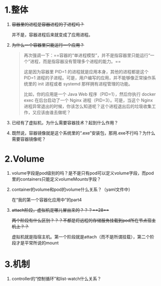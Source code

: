 # 1.整体

1. ~~容器里的进程是容器进程的子进程吗？~~

   并不是，容器进程后来就变成了应用进程。

2. ~~为什么一个容器里只能运行一个应用？~~

   > 再次强调一下：==容器的“单进程模型”，并不是指容器里只能运行“一个”进程，而是指容器没有管理多个进程的能力。==
   >
   > 这是因为容器里 PID=1 的进程就是应用本身，其他的进程都是这个 PID=1 进程的子进程。可是，用户编写的应用，并不能够像正常操作系统里的 init 进程或者 systemd 那样拥有进程管理的功能。
   >
   > 比如，你的应用是一个 Java Web 程序（PID=1），然后你执行 docker exec 在后台启动了一个 Nginx 进程（PID=3）。可是，当这个 Nginx 进程异常退出的时候，你该怎么知道呢？这个进程退出后的垃圾收集工作，又应该由谁去做呢？

3. 已经有了虚拟机，为什么需要容器技术？起到什么作用？

2. 既然说，容器镜像就是这个系统里的“.exe”安装包，那用.exe不行吗？为什么需要容器镜像呢？



# 2.Volume

1. volume字段是pod级别的吗？是不是只有pod可以定义volume字段，而pod里的containers只能定义volumeMounts字段？

1. container的volume和pod的volume什么关系？（yaml文件中）

   在“我的第一个容器化应用中”的part4
   
1. ~~attach阶段，虚拟机是哪儿冒出来的？？？==28==~~

   ~~两个阶段有什么区别？？？不都是将远程的存储服务挂载到pod所在节点宿主机上？？~~
   
   虚拟机就是指宿主机。第一个阶段就是attach（而不是所谓挂载），第二个阶段才是平常所说的mount





# 3.机制

1. controller的“控制循环”和list-watch什么关系？